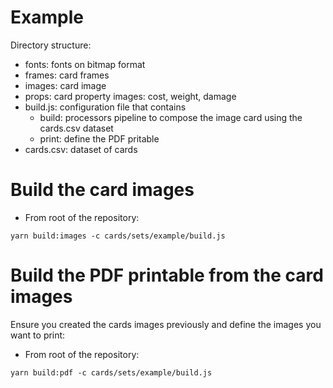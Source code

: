 # Example

Directory structure:

- fonts: fonts on bitmap format
- frames: card frames
- images: card image
- props: card property images: cost, weight, damage
- build.js: configuration file that contains
  - build: processors pipeline to compose the image card using the cards.csv dataset
  - print: define the PDF pritable
- cards.csv: dataset of cards

# Build the card images

- From root of the repository:

```console
yarn build:images -c cards/sets/example/build.js
```

# Build the PDF printable from the card images

Ensure you created the cards images previously and define the images you want to print:

- From root of the repository:

```console
yarn build:pdf -c cards/sets/example/build.js
```
